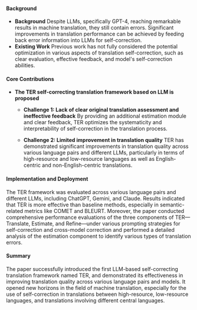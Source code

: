#### Background
- **Background**
Despite LLMs, specifically GPT-4, reaching remarkable results in machine translation, they still contain errors. Significant improvements in translation performance can be achieved by feeding back error information into LLMs for self-correction.
- **Existing Work**
Previous work has not fully considered the potential optimization in various aspects of translation self-correction, such as clear evaluation, effective feedback, and model's self-correction abilities.

#### Core Contributions
- **The TER self-correcting translation framework based on LLM is proposed**
    - **Challenge 1: Lack of clear original translation assessment and ineffective feedback**
        By providing an additional estimation module and clear feedback, TER optimizes the systematicity and interpretability of self-correction in the translation process.

    - **Challenge 2: Limited improvement in translation quality**
        TER has demonstrated significant improvements in translation quality across various language pairs and different LLMs, particularly in terms of high-resource and low-resource languages as well as English-centric and non-English-centric translations.

#### Implementation and Deployment
The TER framework was evaluated across various language pairs and different LLMs, including ChatGPT, Gemini, and Claude. Results indicated that TER is more effective than baseline methods, especially in semantic-related metrics like COMET and BLEURT. Moreover, the paper conducted comprehensive performance evaluations of the three components of TER—Translate, Estimate, and Refine—under various prompting strategies for self-correction and cross-model correction and performed a detailed analysis of the estimation component to identify various types of translation errors.

#### Summary
The paper successfully introduced the first LLM-based self-correcting translation framework named TER, and demonstrated its effectiveness in improving translation quality across various language pairs and models. It opened new horizons in the field of machine translation, especially for the use of self-correction in translations between high-resource, low-resource languages, and translations involving different central languages.